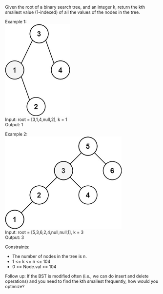 Given the root of a binary search tree, and an integer k, return the kth smallest value (1-indexed) of all the values of
the nodes in the tree.

Example 1:  
![img.png](img.png)  
Input: root = [3,1,4,null,2], k = 1  
Output: 1

Example 2:  
![img_1.png](img_1.png)  
Input: root = [5,3,6,2,4,null,null,1], k = 3  
Output: 3

Constraints:

- The number of nodes in the tree is n.
- 1 <= k <= n <= 104
- 0 <= Node.val <= 104

Follow up: If the BST is modified often (i.e., we can do insert and delete operations) and you need to find the kth
smallest frequently, how would you optimize?